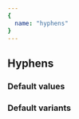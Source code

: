 ```yaml
---
{
  name: "hyphens"
}
---
```


## Hyphens

### Default values
<!-- defaults.values.start -->
<!-- defaults.values.end -->


### Default variants
<!-- defaults.variants.start -->
<!-- defaults.variants.end -->
